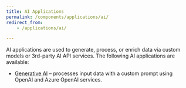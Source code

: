 ```yaml
---
title: AI Applications
permalink: /components/applications/ai/
redirect_from:
    - /applications/ai/

--- 
```

AI applications are used to generate, process, or enrich data via custom models or 3rd-party AI API services. 
The following AI applications are available:

- [Generative AI](/components/applications/ai/generative-ai/) – processes input data with a custom prompt using OpenAI and Azure OpenAI services.
